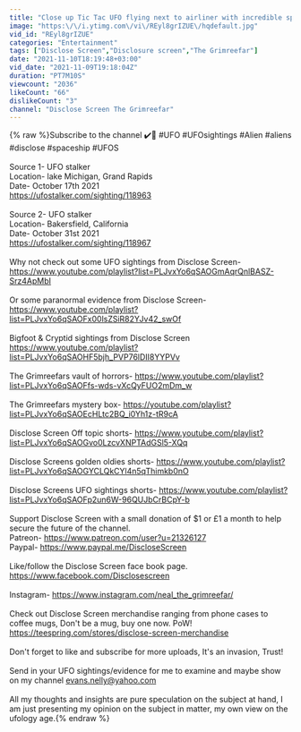 ```yaml
---
title: "Close up Tic Tac UFO flying next to airliner with incredible speed and maneuvers over Lake Michigan."
image: "https:\/\/i.ytimg.com\/vi\/REyl8grIZUE\/hqdefault.jpg"
vid_id: "REyl8grIZUE"
categories: "Entertainment"
tags: ["Disclose Screen","Disclosure screen","The Grimreefar"]
date: "2021-11-10T18:19:48+03:00"
vid_date: "2021-11-09T19:18:04Z"
duration: "PT7M10S"
viewcount: "2036"
likeCount: "66"
dislikeCount: "3"
channel: "Disclose Screen The Grimreefar"
---
```

{% raw %}Subscribe to the channel ✔️🔔  #UFO #UFOsightings #Alien #aliens #disclose #spaceship #UFOS<br /><br />Source 1- UFO stalker<br />Location- lake Michigan, Grand Rapids<br />Date- October 17th 2021<br /><a rel="nofollow" target="blank" href="https://ufostalker.com/sighting/118963">https://ufostalker.com/sighting/118963</a><br /><br />Source 2- UFO stalker<br />Location- Bakersfield, California<br />Date- October 31st 2021<br /><a rel="nofollow" target="blank" href="https://ufostalker.com/sighting/118967">https://ufostalker.com/sighting/118967</a><br /><br />Why not check out some UFO sightings from Disclose Screen- <a rel="nofollow" target="blank" href="https://www.youtube.com/playlist?list=PLJvxYo6qSAOGmAqrQnlBASZ-Srz4ApMbI">https://www.youtube.com/playlist?list=PLJvxYo6qSAOGmAqrQnlBASZ-Srz4ApMbI</a><br /><br />Or some  paranormal evidence from Disclose Screen- <a rel="nofollow" target="blank" href="https://www.youtube.com/playlist?list=PLJvxYo6qSAOFx00lsZSiR82YJv42_swOf">https://www.youtube.com/playlist?list=PLJvxYo6qSAOFx00lsZSiR82YJv42_swOf</a><br /><br />Bigfoot &amp; Cryptid sightings from Disclose Screen <a rel="nofollow" target="blank" href="https://www.youtube.com/playlist?list=PLJvxYo6qSAOHF5bjh_PVP76lDII8YYPVv">https://www.youtube.com/playlist?list=PLJvxYo6qSAOHF5bjh_PVP76lDII8YYPVv</a><br /><br />The Grimreefars vault of horrors- <a rel="nofollow" target="blank" href="https://www.youtube.com/playlist?list=PLJvxYo6qSAOFfs-wds-vXcQyFUO2mDm_w">https://www.youtube.com/playlist?list=PLJvxYo6qSAOFfs-wds-vXcQyFUO2mDm_w</a><br /><br />The Grimreefars mystery box- <a rel="nofollow" target="blank" href="https://youtube.com/playlist?list=PLJvxYo6qSAOEcHLtc2BQ_i0Yh1z-tR9cA">https://youtube.com/playlist?list=PLJvxYo6qSAOEcHLtc2BQ_i0Yh1z-tR9cA</a><br /><br />Disclose Screen Off topic shorts- <a rel="nofollow" target="blank" href="https://www.youtube.com/playlist?list=PLJvxYo6qSAOGvo0LzcvXNPTAdGSl5-XQq">https://www.youtube.com/playlist?list=PLJvxYo6qSAOGvo0LzcvXNPTAdGSl5-XQq</a><br /><br />Disclose Screens golden oldies shorts- <a rel="nofollow" target="blank" href="https://www.youtube.com/playlist?list=PLJvxYo6qSAOGYCLQkCYl4n5qThimkb0nO">https://www.youtube.com/playlist?list=PLJvxYo6qSAOGYCLQkCYl4n5qThimkb0nO</a><br /><br />Disclose Screens UFO sightings shorts- <a rel="nofollow" target="blank" href="https://www.youtube.com/playlist?list=PLJvxYo6qSAOFp2un6W-96QUJbCrBCpY-b">https://www.youtube.com/playlist?list=PLJvxYo6qSAOFp2un6W-96QUJbCrBCpY-b</a><br /><br />Support Disclose Screen with a small donation of $1 or £1 a month to help secure the future of the channel.<br />Patreon-  <a rel="nofollow" target="blank" href="https://www.patreon.com/user?u=21326127">https://www.patreon.com/user?u=21326127</a><br />Paypal- <a rel="nofollow" target="blank" href="https://www.paypal.me/DiscloseScreen">https://www.paypal.me/DiscloseScreen</a><br /><br />Like/follow the Disclose Screen face book page. <a rel="nofollow" target="blank" href="https://www.facebook.com/Disclosescreen">https://www.facebook.com/Disclosescreen</a><br /><br />Instagram- <a rel="nofollow" target="blank" href="https://www.instagram.com/neal_the_grimreefar/">https://www.instagram.com/neal_the_grimreefar/</a><br /><br />Check out Disclose Screen merchandise ranging from phone cases to coffee mugs, Don't be a mug, buy one now. PoW!  <a rel="nofollow" target="blank" href="https://teespring.com/stores/disclose-screen-merchandise">https://teespring.com/stores/disclose-screen-merchandise</a><br /><br />Don't forget to like and subscribe for more uploads, It's an invasion, Trust!<br /><br />Send in your UFO sightings/evidence for me to examine and maybe show on my channel evans.nelly@yahoo.com<br /><br />All my thoughts and insights are pure speculation on the subject at hand, I am just presenting my opinion on the subject in matter, my own view on the ufology age.{% endraw %}
